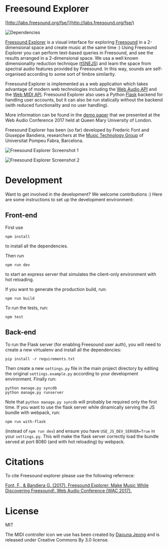 # Freesound Explorer

[http://labs.freesound.org/fse/](http://labs.freesound.org/fse/)


![Dependencies](https://david-dm.org/ffont/freesound-explorer.svg)

[Freesound Explorer](http://labs.freesound.org/fse/) is a visual interface for exploring [Freesound](https://freesound.org) in a 2-dimensional space and create music at the same time :)
Using Freesound Explorer you can perform text-based queries in Freesound, and see the results arranged in a 2-dimensional space. We usa a well known dimensionality reduction technique ([tSNEJS](https://github.com/karpathy/tsnejs)) and learn the space from spectral audio features provided by Freesound. In this way, sounds are self-organised according to some sort of timbre similarity.

Freesound Explorer is implemented as a web application which takes advantage of modern web technologies including the [Web Audio API](https://www.w3.org/TR/webaudio/) and the [Web MIDI API](https://www.w3.org/TR/webmidi/). Freesound Explorer also uses a Python [Flask](http://flask.pocoo.org) backend for handling user accounts, but it can also be run statically without the backend (with reduced functionality and no user handling).

More information can be found in the [demo paper](http://eecs.qmul.ac.uk/~keno/20.pdf) that we presented at the Web Audio Conference 2017 held at Queen Mary University of London.

Freesound Explorer has been (so far) developed by Frederic Font and Giuseppe Bandiera, researchers at the [Music Technology Group](http://mtg.upf.edu) of Universitat Pompeu Fabra, Barcelona.


![Freesound Explorer Screenshot 1](https://cloud.githubusercontent.com/assets/478615/24897804/9122f2a8-1e9a-11e7-913a-2580acbf89be.png?raw=true "Freesound Explorer Screenshot 1")

![Freesound Explorer Screenshot 2](https://cloud.githubusercontent.com/assets/478615/24897793/897463ca-1e9a-11e7-9182-c6b4ff55ea5b.png?raw=true "Freesound Explorer Screenshot 2")


# Development

Want to get involved in the development? We welcome contributions :) Here are some instructions to set up the development environment:

## Front-end
First use
```
npm install
```
to install all the dependencies.

Then run
```
npm run dev
```
to start an express server that simulates the client-only environment with hot reloading.

If you want to generate the production build, run:
```
npm run build
```

To run the tests, run:
```
npm test
```

## Back-end
To run the Flask server (for enabling Freesound user auth), you will need to create a new virtualenv and install all the dependencies:
```
pip install -r requirements.txt
```
Then create a new `settings.py` file in the main project directory by editing the original `settings.example.py` according to your development environment. Finally run:
```
python manage.py syncdb
python manage.py runserver
```
Note that `python manage.py syncdb` will probably be required only the first time. If you want to use the flask server while dinamically serving the JS bundle with webpack, run:
```
npm run with-flask
```
(instead of `npm run dev`) and ensure you have `USE_JS_DEV_SERVER=True` in your `settings.py`. This will make the flask server correctly load the bundle served at port 8080 (and with hot reloading) by webpack.

# Citations

To cite Freesound explorer please use the following refernece:

[Font, F., & Bandiera G. (2017).  Freesound Explorer: Make Music While Discovering Freesound!. Web Audio Conference (WAC 2017). ](http://eecs.qmul.ac.uk/~keno/20.pdf)

# License
MIT

The MIDI controller icon we use has been created by [Daouna Jeong](https://thenounproject.com/search/?q=midi&i=145742) and
is released under Creative Commons By 3.0 license.
